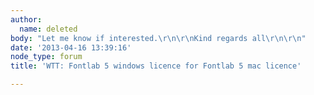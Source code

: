 ```yaml
---
author:
  name: deleted
body: "Let me know if interested.\r\n\r\nKind regards all\r\n\r\n"
date: '2013-04-16 13:39:16'
node_type: forum
title: 'WTT: Fontlab 5 windows licence for Fontlab 5 mac licence'

---
```

